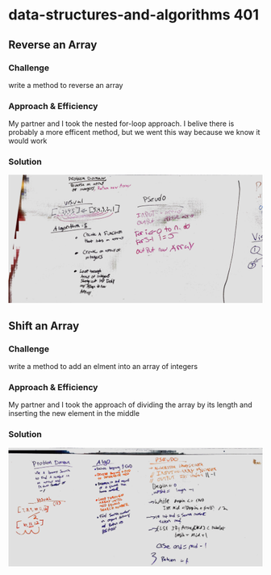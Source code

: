 # data-structures-and-algorithms 401

## Reverse an Array
### Challenge
write a method to reverse an array

### Approach & Efficiency
My partner and I took the nested for-loop approach. I belive there is probably a more efficent method, but we went this way because we know it would work

### Solution
![solution](./images/arrayReverse.jpg)




## Shift an Array
### Challenge
write a method to add an elment into an array of integers

### Approach & Efficiency
My partner and I took the approach of dividing the array by its length and inserting the new element in the middle

### Solution
![solution](./images/401chal2.jpg)